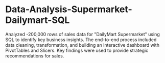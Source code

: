 # Data-Analysis-Supermarket-Dailymart-SQL
Analyzed -200,000 rows of sales data for "DailyMart Supermarket" using SQL to identify key business insights. The end-to-end process included data cleaning, transformation, and building an interactive dashboard with PivotTables and Slicers. Key findings were used to provide strategic recommendations for sales.
